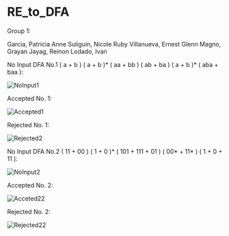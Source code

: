 # RE_to_DFA

Group 1:

Garcia, Patricia Anne
Suliguin, Nicole Ruby
Villanueva, Ernest Glenn
Magno,  Grayan
Jayag, Reinon
Lodado, Ivan

No Input DFA No.1 ( a + b ) ( a + b )* ( aa + bb ) ( ab + ba ) ( a + b )* ( aba + baa ):

![NoInput1](https://user-images.githubusercontent.com/66457439/125401184-6a938200-e3e5-11eb-9cc0-c4e0bd4af21f.PNG)

Accepted No. 1:

![Accepted1](https://user-images.githubusercontent.com/66457439/125401205-7121f980-e3e5-11eb-89c6-0dfa95095bfb.PNG)

Rejected No. 1:

![Rejected2](https://user-images.githubusercontent.com/66457439/125401213-73845380-e3e5-11eb-9f40-57f900a4d953.PNG)

No Input DFA No.2 ( 11 + 00 ) ( 1 + 0 )* ( 101 + 111 + 01 ) ( 00* + 11* ) ( 1 + 0 + 11 ):

![NoInput2](https://user-images.githubusercontent.com/66457439/125400639-bb56ab00-e3e4-11eb-8e49-2945b84abec9.PNG)

Accepted No. 2:

![Acceted22](https://user-images.githubusercontent.com/66457439/125401229-78490780-e3e5-11eb-98f4-edd673dec19f.PNG)

Rejected No. 2:

![Rejected22](https://user-images.githubusercontent.com/66457439/125401254-7f701580-e3e5-11eb-9bff-6372ddd21ede.PNG)


